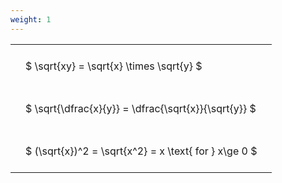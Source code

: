 ```yaml
---
weight: 1
---
```


<style type="text/css">
#T_50f24 th.col_heading {
  text-align: left;
  font-size: 1em;
}
#T_50f24 td {
  text-align: left;
  font-size: 1em;
  padding: 1.5em;
}
</style>
<table id="T_50f24">
  <thead>
  </thead>
  <tbody>
    <tr>
      <td id="T_50f24_row0_col0" class="data row0 col0" >$ \sqrt{xy} = \sqrt{x} \times \sqrt{y} $</td>
    </tr>
    <tr>
      <td id="T_50f24_row1_col0" class="data row1 col0" >$ \sqrt{\dfrac{x}{y}} = \dfrac{\sqrt{x}}{\sqrt{y}} $</td>
    </tr>
    <tr>
      <td id="T_50f24_row2_col0" class="data row2 col0" >$ (\sqrt{x})^2 = \sqrt{x^2} = x \text{ for } x\ge 0 $</td>
    </tr>
  </tbody>
</table>
